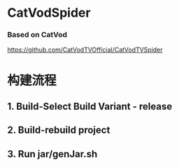# CatVodSpider

### Based on CatVod

https://github.com/CatVodTVOfficial/CatVodTVSpider


# 构建流程

## 1. Build-Select Build Variant - release
## 2. Build-rebuild project
## 3. Run jar/genJar.sh